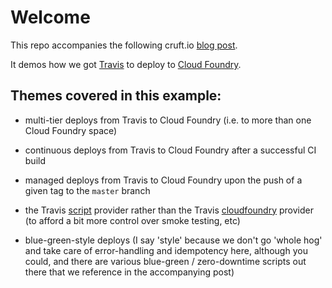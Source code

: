 
# Welcome

This repo accompanies the following cruft.io [blog post](http://cruft.io/posts/using-travis-ci-to-deploy-to-cloud-foundry).

It demos how we got [Travis](https://travis-ci.org/) to deploy to [Cloud Foundry](https://www.cloudfoundry.org/).

## Themes covered in this example:

* multi-tier deploys from Travis to Cloud Foundry (i.e. to more than one Cloud Foundry space)

* continuous deploys from Travis to Cloud Foundry after a successful CI build

* managed deploys from Travis to Cloud Foundry upon the push of a given tag to the `master` branch

* the Travis [script](https://docs.travis-ci.com/user/deployment/script) provider rather than the Travis [cloudfoundry](https://docs.travis-ci.com/user/deployment/cloudfoundry) provider (to afford a bit more control over smoke testing, etc)

* blue-green-style deploys (I say 'style' because we don't go 'whole hog' and take care of error-handling and idempotency here, although you could, and there are various blue-green / zero-downtime scripts out there that we reference in the accompanying post)
